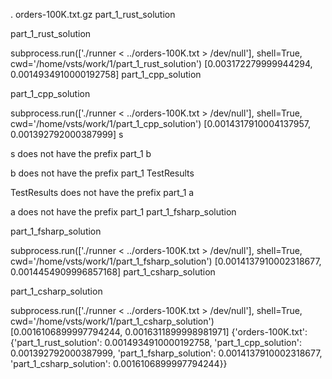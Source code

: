 .
orders-100K.txt.gz
part_1_rust_solution

part_1_rust_solution

subprocess.run(['./runner < ../orders-100K.txt > /dev/null'], shell=True, cwd='/home/vsts/work/1/part_1_rust_solution')
[0.003172279999944294, 0.0014934910000192758]
part_1_cpp_solution

part_1_cpp_solution

subprocess.run(['./runner < ../orders-100K.txt > /dev/null'], shell=True, cwd='/home/vsts/work/1/part_1_cpp_solution')
[0.0014317910004137957, 0.001392792000387999]
s

s does not have the prefix part_1
b

b does not have the prefix part_1
TestResults

TestResults does not have the prefix part_1
a

a does not have the prefix part_1
part_1_fsharp_solution

part_1_fsharp_solution

subprocess.run(['./runner < ../orders-100K.txt > /dev/null'], shell=True, cwd='/home/vsts/work/1/part_1_fsharp_solution')
[0.0014137910002318677, 0.0014454909996857168]
part_1_csharp_solution

part_1_csharp_solution

subprocess.run(['./runner < ../orders-100K.txt > /dev/null'], shell=True, cwd='/home/vsts/work/1/part_1_csharp_solution')
[0.0016106899997794244, 0.0016311899998981971]
{'orders-100K.txt': {'part_1_rust_solution': 0.0014934910000192758, 'part_1_cpp_solution': 0.001392792000387999, 'part_1_fsharp_solution': 0.0014137910002318677, 'part_1_csharp_solution': 0.0016106899997794244}}
